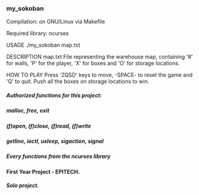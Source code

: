 ### my_sokoban 

Compilation: on GNU/Linux via Makefile


Required library: ncurses

USAGE
		./my_sokoban map.txt
    
DESCRIPTION
map.txt		File representing the warehouse map, containing '#' for walls,
		'P' for the player, 'X' for boxes and 'O' for storage locations.
    
HOW TO PLAY
		Press 'ZQSD' keys to move, -SPACE- to reset the game and 'Q' to quit.
		Push all the boxes on storage locations to win.

    
##### Authorized functions for this project:
##### malloc, free, exit
##### (f)open, (f)close, (f)read, (f)write
##### getline, ioctl, usleep, sigaction, signal
##### Every functions from the ncurses library


#### First Year Project - EPITECH.
##### Solo project.
